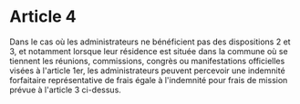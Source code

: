 # Article 4

Dans le cas où les administrateurs ne bénéficient pas des dispositions 2 et 3, et notamment lorsque leur résidence est située dans la commune où se tiennent les réunions, commissions, congrès ou manifestations officielles visées à l'article 1er, les administrateurs peuvent percevoir une indemnité forfaitaire représentative de frais égale à l'indemnité pour frais de mission prévue à l'article 3 ci-dessus.
